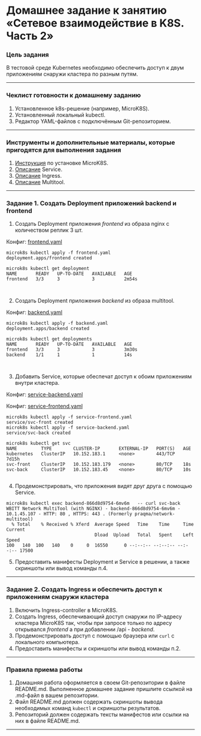 # Домашнее задание к занятию «Сетевое взаимодействие в K8S. Часть 2»

### Цель задания

В тестовой среде Kubernetes необходимо обеспечить доступ к двум приложениям снаружи кластера по разным путям.

------

### Чеклист готовности к домашнему заданию

1. Установленное k8s-решение (например, MicroK8S).
2. Установленный локальный kubectl.
3. Редактор YAML-файлов с подключённым Git-репозиторием.

------

### Инструменты и дополнительные материалы, которые пригодятся для выполнения задания

1. [Инструкция](https://microk8s.io/docs/getting-started) по установке MicroK8S.
2. [Описание](https://kubernetes.io/docs/concepts/services-networking/service/) Service.
3. [Описание](https://kubernetes.io/docs/concepts/services-networking/ingress/) Ingress.
4. [Описание](https://github.com/wbitt/Network-MultiTool) Multitool.

------

### Задание 1. Создать Deployment приложений backend и frontend

1. Создать Deployment приложения _frontend_ из образа nginx с количеством реплик 3 шт.

Конфиг: [frontend.yaml](frontend.yaml)
```
microk8s kubectl apply -f frontend.yaml
deployment.apps/frontend created

microk8s kubectl get deployment
NAME       READY   UP-TO-DATE   AVAILABLE   AGE
frontend   3/3     3            3           2m54s



```
2. Создать Deployment приложения _backend_ из образа multitool.

Конфиг: [backend.yaml](backend.yaml)
```
microk8s kubectl apply -f backend.yaml
deployment.apps/backend created

microk8s kubectl get deployments
NAME       READY   UP-TO-DATE   AVAILABLE   AGE
frontend   3/3     3            3           3m30s
backend    1/1     1            1           14s



```
3. Добавить Service, которые обеспечат доступ к обоим приложениям внутри кластера.

Конфиг: [service-backend.yaml](service-backend.yaml)

Конфиг: [service-frontend.yaml](service-frontend.yaml)

```
microk8s kubectl apply -f service-frontend.yaml
service/svc-front created
microk8s kubectl apply -f service-backend.yaml
service/svc-back created

microk8s kubectl get svc
NAME         TYPE        CLUSTER-IP       EXTERNAL-IP   PORT(S)   AGE
kubernetes   ClusterIP   10.152.183.1     <none>        443/TCP   7d15h
svc-front    ClusterIP   10.152.183.179   <none>        80/TCP    18s
svc-back     ClusterIP   10.152.183.45    <none>        80/TCP    10s


```
4. Продемонстрировать, что приложения видят друг друга с помощью Service.

```
microk8s kubectl exec backend-866d8d9754-6mv6m   -- curl svc-back
WBITT Network MultiTool (with NGINX) - backend-866d8d9754-6mv6m - 10.1.45.107 - HTTP: 80 , HTTPS: 443 . (Formerly praqma/network-multitool)
  % Total    % Received % Xferd  Average Speed   Time    Time     Time  Current
                                 Dload  Upload   Total   Spent    Left  Speed
100   140  100   140    0     0  16550      0 --:--:-- --:--:-- --:--:-- 17500

```
5. Предоставить манифесты Deployment и Service в решении, а также скриншоты или вывод команды п.4.

------

### Задание 2. Создать Ingress и обеспечить доступ к приложениям снаружи кластера

1. Включить Ingress-controller в MicroK8S.
2. Создать Ingress, обеспечивающий доступ снаружи по IP-адресу кластера MicroK8S так, чтобы при запросе только по адресу открывался _frontend_ а при добавлении /api - _backend_.
3. Продемонстрировать доступ с помощью браузера или `curl` с локального компьютера.
4. Предоставить манифесты и скриншоты или вывод команды п.2.

------

### Правила приема работы

1. Домашняя работа оформляется в своем Git-репозитории в файле README.md. Выполненное домашнее задание пришлите ссылкой на .md-файл в вашем репозитории.
2. Файл README.md должен содержать скриншоты вывода необходимых команд `kubectl` и скриншоты результатов.
3. Репозиторий должен содержать тексты манифестов или ссылки на них в файле README.md.

------
